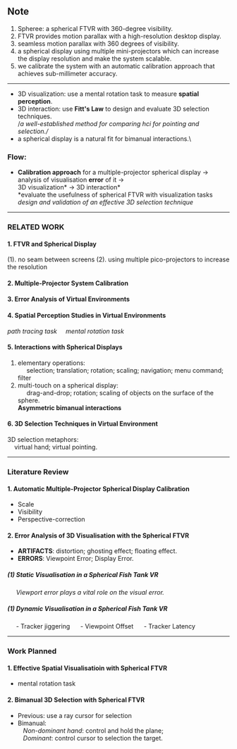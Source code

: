 ## Note

1. Spheree: a spherical FTVR with 360-degree visibility.
2. FTVR provides motion parallax with a high-resolution desktop display.
3. seamless motion parallax with 360 degrees of visibility.
4. a spherical display using multiple mini-projectors which can increase the display resolution and make the system scalable.
5. we calibrate the system with an automatic calibration approach that achieves sub-millimeter accuracy.
---------------
* 3D visualization: use a mental rotation task to measure **spatial perception**.
* 3D interaction: use **Fitt's Law** to design and evaluate 3D selection techniques.\
/*a well-established method for comparing hci for pointing and selection./*
* a spherical display is a natural fit for bimanual interactions.\
### Flow:
- **Calibration approach** for a multiple-projector spherical display -> analysis of visualisation **error** of it -> \
3D visualization*  -> 3D interaction* \
*evaluate the usefulness of spherical FTVR with visualization tasks\
*design and validation of an effective 3D selection technique*
----------------

### RELATED WORK
#### 1. FTVR and Spherical Display
(1). no seam between screens
(2). using multiple pico-projectors to increase the resolution

#### 2. Multiple-Projector System Calibration
#### 3. Error Analysis of Virtual Environments
#### 4. Spatial Perception Studies in Virtual Environments
*path tracing task* &nbsp;&nbsp;&nbsp; *mental rotation task*
#### 5. Interactions with Spherical Displays
1. elementary operations: \
&nbsp;&nbsp;&nbsp;&nbsp; selection; translation; rotation; scaling; navigation; menu command; filter
2. multi-touch on a spherical display:\
&nbsp;&nbsp;&nbsp;&nbsp; drag-and-drop; rotation; scaling of objects on the surface of the sphere.\
**Asymmetric bimanual interactions**
#### 6. 3D Selection Techniques in Virtual Environment
3D selection metaphors:\
&nbsp;&nbsp;&nbsp; virtual hand; virtual pointing.

-----------------------
### Literature Review
#### 1. Automatic Multiple-Projector Spherical Display Calibration
- Scale
- Visibility
- Perspective-correction
#### 2. Error Analysis of 3D Visualisation with the Spherical FTVR
- **ARTIFACTS**: distortion; ghosting effect; floating effect.
- **ERRORS**: Viewpoint Error; Display Error.
##### (1) Static Visualisation in a Spherical Fish Tank VR
&nbsp;&nbsp;&nbsp;&nbsp; *Viewport error plays a vital role on the visual error.*
##### (1) Dynamic Visualisation in a Spherical Fish Tank VR
&nbsp;&nbsp;&nbsp;&nbsp; - Tracker jiggering
&nbsp;&nbsp;&nbsp;&nbsp; - Viewpoint Offset
&nbsp;&nbsp;&nbsp;&nbsp; - Tracker Latency

-----------------------
### Work Planned
#### 1. Effective Spatial Visualisatioin with Spherical FTVR
* mental rotation task
#### 2. Bimanual 3D Selection with Spherical FTVR
* Previous: use a ray cursor for selection
* Bimanual: \
&nbsp;&nbsp;&nbsp;*Non-dominant hand*: control and hold the plane;\
&nbsp;&nbsp;&nbsp;*Dominant*: control cursor to selection the target.




